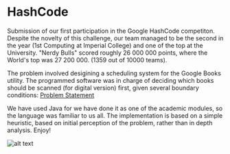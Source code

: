 # HashCode
Submission of our first participation in the Google HashCode competiton. Despite the novelty of this challenge, our team managed to be the second in the year (1st Computing at Imperial College) and one of the top at the University. "Nerdy Bulls" scored roughly 26 000 000 points, where the World's top was 27 200 000. (1359 out of 10000 teams).

The problem involved desigining a scheduling system for the Google Books utility. The programmed software was in charge of deciding which books should be scanned (for digital version) first, given several boundary conditions: [Problem Statement](https://storage.googleapis.com/coding-competitions.appspot.com/HC/2020/hashcode_2020_online_qualification_round.pdf)

We have used Java for we have done it as one of the academic modules, so the language was familiar to us all. The implementation is based on a simple heuristic, based on initial perception of the problem, rather than in depth analysis. Enjoy! 

![alt text](HashCode/Google-Hash-Code.jpg) 
